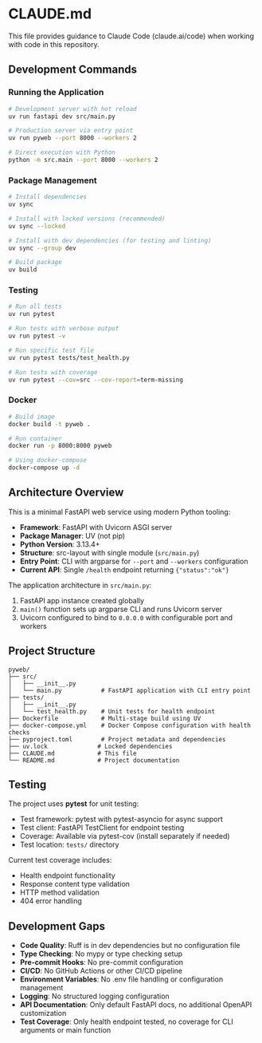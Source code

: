 # CLAUDE.md

This file provides guidance to Claude Code (claude.ai/code) when working with code in this repository.

## Development Commands

### Running the Application
```bash
# Development server with hot reload
uv run fastapi dev src/main.py

# Production server via entry point
uv run pyweb --port 8000 --workers 2

# Direct execution with Python
python -m src.main --port 8000 --workers 2
```

### Package Management
```bash
# Install dependencies
uv sync

# Install with locked versions (recommended)
uv sync --locked

# Install with dev dependencies (for testing and linting)
uv sync --group dev

# Build package
uv build
```

### Testing
```bash
# Run all tests
uv run pytest

# Run tests with verbose output
uv run pytest -v

# Run specific test file
uv run pytest tests/test_health.py

# Run tests with coverage
uv run pytest --cov=src --cov-report=term-missing
```

### Docker
```bash
# Build image
docker build -t pyweb .

# Run container
docker run -p 8000:8000 pyweb

# Using docker-compose
docker-compose up -d
```

## Architecture Overview

This is a minimal FastAPI web service using modern Python tooling:

- **Framework**: FastAPI with Uvicorn ASGI server
- **Package Manager**: UV (not pip)
- **Python Version**: 3.13.4+
- **Structure**: src-layout with single module (`src/main.py`)
- **Entry Point**: CLI with argparse for `--port` and `--workers` configuration
- **Current API**: Single `/health` endpoint returning `{"status":"ok"}`

The application architecture in `src/main.py`:
1. FastAPI app instance created globally
2. `main()` function sets up argparse CLI and runs Uvicorn server
3. Uvicorn configured to bind to `0.0.0.0` with configurable port and workers

## Project Structure
```
pyweb/
├── src/
│   ├── __init__.py
│   └── main.py           # FastAPI application with CLI entry point
├── tests/
│   ├── __init__.py
│   └── test_health.py    # Unit tests for health endpoint
├── Dockerfile            # Multi-stage build using UV
├── docker-compose.yml    # Docker Compose configuration with health checks
├── pyproject.toml        # Project metadata and dependencies
├── uv.lock              # Locked dependencies
├── CLAUDE.md            # This file
└── README.md            # Project documentation
```

## Testing

The project uses **pytest** for unit testing:
- Test framework: pytest with pytest-asyncio for async support
- Test client: FastAPI TestClient for endpoint testing
- Coverage: Available via pytest-cov (install separately if needed)
- Test location: `tests/` directory

Current test coverage includes:
- Health endpoint functionality
- Response content type validation
- HTTP method validation
- 404 error handling

## Development Gaps
- **Code Quality**: Ruff is in dev dependencies but no configuration file
- **Type Checking**: No mypy or type checking setup
- **Pre-commit Hooks**: No pre-commit configuration
- **CI/CD**: No GitHub Actions or other CI/CD pipeline
- **Environment Variables**: No .env file handling or configuration management
- **Logging**: No structured logging configuration
- **API Documentation**: Only default FastAPI docs, no additional OpenAPI customization
- **Test Coverage**: Only health endpoint tested, no coverage for CLI arguments or main function